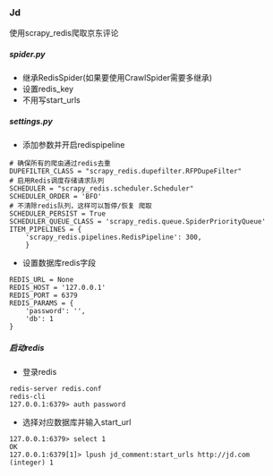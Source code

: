 ### Jd

使用scrapy_redis爬取京东评论

##### spider.py
* 继承RedisSpider(如果要使用CrawlSpider需要多继承)
* 设置redis_key
* 不用写start_urls

##### settings.py
* 添加参数并开启redispipeline
```
# 确保所有的爬虫通过redis去重
DUPEFILTER_CLASS = "scrapy_redis.dupefilter.RFPDupeFilter"
# 启用Redis调度存储请求队列
SCHEDULER = "scrapy_redis.scheduler.Scheduler"
SCHEDULER_ORDER = 'BFO'
# 不清除redis队列，这样可以暂停/恢复 爬取
SCHEDULER_PERSIST = True
SCHEDULER_QUEUE_CLASS = 'scrapy_redis.queue.SpiderPriorityQueue'
ITEM_PIPELINES = {
    'scrapy_redis.pipelines.RedisPipeline': 300,
    }
```
* 设置数据库redis字段
```
REDIS_URL = None
REDIS_HOST = '127.0.0.1'
REDIS_PORT = 6379
REDIS_PARAMS = {
    'password': '',
    'db': 1
}
```

##### 启动redis
* 登录redis
```
redis-server redis.conf
redis-cli
127.0.0.1:6379> auth password
```
* 选择对应数据库并输入start_url

```
127.0.0.1:6379> select 1
OK
127.0.0.1:6379[1]> lpush jd_comment:start_urls http://jd.com
(integer) 1
```
